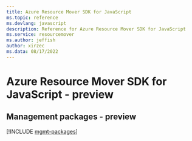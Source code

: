 ```yaml
---
title: Azure Resource Mover SDK for JavaScript
ms.topic: reference
ms.devlang: javascript
description: Reference for Azure Resource Mover SDK for JavaScript
ms.service: resourcemover
ms.author: jeffish
author: xirzec
ms.data: 08/17/2022
---
```

# Azure Resource Mover SDK for JavaScript - preview

## Management packages - preview
[!INCLUDE [mgmt-packages](resource-mover-mgmt-index.md)]
